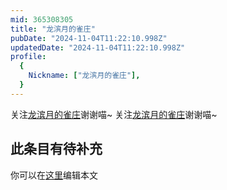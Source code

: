 ```yaml
---
mid: 365308305
title: "龙滨月的雀庄"
pubDate: "2024-11-04T11:22:10.998Z"
updatedDate: "2024-11-04T11:22:10.998Z"
profile:
  {
    Nickname: ["龙滨月的雀庄"],
  }
---
```


关注[龙滨月的雀庄](https://space.bilibili.com/365308305)谢谢喵~ 关注[龙滨月的雀庄](https://space.bilibili.com/365308305)谢谢喵~

## 此条目有待补充
你可以在[这里](https://github.com/Yuhanawa/VTuber.ICU/edit/master/src/content/v/龙滨月的雀庄/index.md)编辑本文
